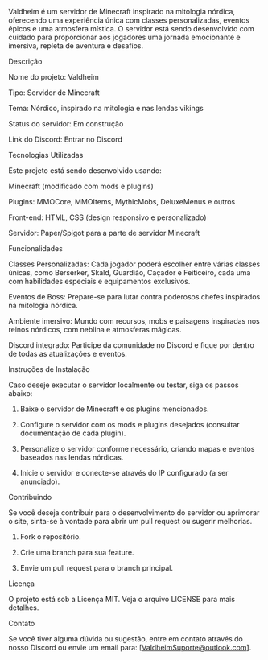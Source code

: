 Valdheim é um servidor de Minecraft inspirado na mitologia nórdica, oferecendo uma experiência única com classes personalizadas, eventos épicos e uma atmosfera mística. O servidor está sendo desenvolvido com cuidado para proporcionar aos jogadores uma jornada emocionante e imersiva, repleta de aventura e desafios.

Descrição

Nome do projeto: Valdheim

Tipo: Servidor de Minecraft

Tema: Nórdico, inspirado na mitologia e nas lendas vikings

Status do servidor: Em construção

Link do Discord: Entrar no Discord


Tecnologias Utilizadas

Este projeto está sendo desenvolvido usando:

Minecraft (modificado com mods e plugins)

Plugins: MMOCore, MMOItems, MythicMobs, DeluxeMenus e outros

Front-end: HTML, CSS (design responsivo e personalizado)

Servidor: Paper/Spigot para a parte de servidor Minecraft


Funcionalidades

Classes Personalizadas: Cada jogador poderá escolher entre várias classes únicas, como Berserker, Skald, Guardião, Caçador e Feiticeiro, cada uma com habilidades especiais e equipamentos exclusivos.

Eventos de Boss: Prepare-se para lutar contra poderosos chefes inspirados na mitologia nórdica.

Ambiente imersivo: Mundo com recursos, mobs e paisagens inspiradas nos reinos nórdicos, com neblina e atmosferas mágicas.

Discord integrado: Participe da comunidade no Discord e fique por dentro de todas as atualizações e eventos.


Instruções de Instalação

Caso deseje executar o servidor localmente ou testar, siga os passos abaixo:

1. Baixe o servidor de Minecraft e os plugins mencionados.


2. Configure o servidor com os mods e plugins desejados (consultar documentação de cada plugin).


3. Personalize o servidor conforme necessário, criando mapas e eventos baseados nas lendas nórdicas.


4. Inicie o servidor e conecte-se através do IP configurado (a ser anunciado).



Contribuindo

Se você deseja contribuir para o desenvolvimento do servidor ou aprimorar o site, sinta-se à vontade para abrir um pull request ou sugerir melhorias.

1. Fork o repositório.


2. Crie uma branch para sua feature.

3. Envie um pull request para o branch principal.



Licença

O projeto está sob a Licença MIT. Veja o arquivo LICENSE para mais detalhes.

Contato

Se você tiver alguma dúvida ou sugestão, entre em contato através do nosso Discord ou envie um email para: [ValdheimSuporte@outlook.com].

